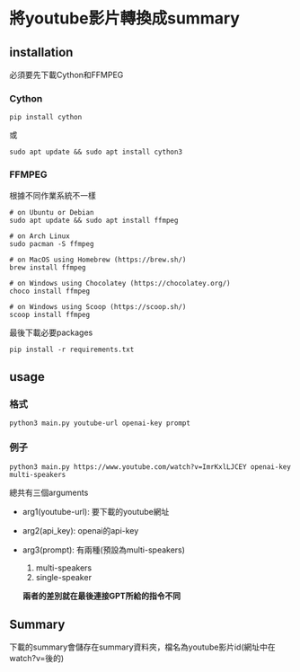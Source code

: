 # 將youtube影片轉換成summary

## installation
必須要先下載Cython和FFMPEG

### Cython
```
pip install cython
```
或
```
sudo apt update && sudo apt install cython3
```
### FFMPEG
根據不同作業系統不一樣
```
# on Ubuntu or Debian
sudo apt update && sudo apt install ffmpeg

# on Arch Linux
sudo pacman -S ffmpeg

# on MacOS using Homebrew (https://brew.sh/)
brew install ffmpeg

# on Windows using Chocolatey (https://chocolatey.org/)
choco install ffmpeg

# on Windows using Scoop (https://scoop.sh/)
scoop install ffmpeg
```
最後下載必要packages
```
pip install -r requirements.txt
```
## usage
### 格式
```
python3 main.py youtube-url openai-key prompt
```
### 例子
```
python3 main.py https://www.youtube.com/watch?v=ImrKxlLJCEY openai-key multi-speakers
```
總共有三個arguments
* arg1(youtube-url): 要下載的youtube網址
* arg2(api_key): openai的api-key
* arg3(prompt): 有兩種(預設為multi-speakers)
  1. multi-speakers
  2. single-speaker

  **兩者的差別就在最後連接GPT所給的指令不同**

## Summary
下載的summary會儲存在summary資料夾，檔名為youtube影片id(網址中在watch?v=後的)
